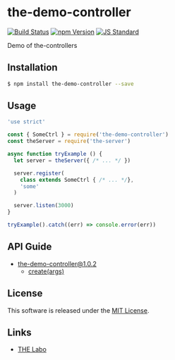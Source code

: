 the-demo-controller
==========

<!---
This file is generated by ape-tmpl. Do not update manually.
--->

<!-- Badge Start -->
<a name="badges"></a>

[![Build Status][bd_travis_shield_url]][bd_travis_url]
[![npm Version][bd_npm_shield_url]][bd_npm_url]
[![JS Standard][bd_standard_shield_url]][bd_standard_url]

[bd_repo_url]: https://github.com/the-labo/the-demo-controller
[bd_travis_url]: http://travis-ci.org/the-labo/the-demo-controller
[bd_travis_shield_url]: http://img.shields.io/travis/the-labo/the-demo-controller.svg?style=flat
[bd_travis_com_url]: http://travis-ci.com/the-labo/the-demo-controller
[bd_travis_com_shield_url]: https://api.travis-ci.com/the-labo/the-demo-controller.svg?token=
[bd_license_url]: https://github.com/the-labo/the-demo-controller/blob/master/LICENSE
[bd_codeclimate_url]: http://codeclimate.com/github/the-labo/the-demo-controller
[bd_codeclimate_shield_url]: http://img.shields.io/codeclimate/github/the-labo/the-demo-controller.svg?style=flat
[bd_codeclimate_coverage_shield_url]: http://img.shields.io/codeclimate/coverage/github/the-labo/the-demo-controller.svg?style=flat
[bd_gemnasium_url]: https://gemnasium.com/the-labo/the-demo-controller
[bd_gemnasium_shield_url]: https://gemnasium.com/the-labo/the-demo-controller.svg
[bd_npm_url]: http://www.npmjs.org/package/the-demo-controller
[bd_npm_shield_url]: http://img.shields.io/npm/v/the-demo-controller.svg?style=flat
[bd_standard_url]: http://standardjs.com/
[bd_standard_shield_url]: https://img.shields.io/badge/code%20style-standard-brightgreen.svg

<!-- Badge End -->


<!-- Description Start -->
<a name="description"></a>

Demo of the-controllers

<!-- Description End -->


<!-- Overview Start -->
<a name="overview"></a>



<!-- Overview End -->


<!-- Sections Start -->
<a name="sections"></a>

<!-- Section from "doc/guides/01.Installation.md.hbs" Start -->

<a name="section-doc-guides-01-installation-md"></a>

Installation
-----

```bash
$ npm install the-demo-controller --save
```


<!-- Section from "doc/guides/01.Installation.md.hbs" End -->

<!-- Section from "doc/guides/02.Usage.md.hbs" Start -->

<a name="section-doc-guides-02-usage-md"></a>

Usage
---------

```javascript
'use strict'

const { SomeCtrl } = require('the-demo-controller')
const theServer = require('the-server')

async function tryExample () {
  let server = theServer({ /* ... */ })

  server.register(
    class extends SomeCtrl { /* ... */},
    'some'
  )

  server.listen(3000)
}

tryExample().catch((err) => console.error(err))

```


<!-- Section from "doc/guides/02.Usage.md.hbs" End -->

<!-- Section from "doc/guides/10.API Guide.md.hbs" Start -->

<a name="section-doc-guides-10-a-p-i-guide-md"></a>

API Guide
-----

+ [the-demo-controller@1.0.2](./doc/api/api.md)
  + [create(args)](./doc/api/api.md#the-demo-controller-function-create)


<!-- Section from "doc/guides/10.API Guide.md.hbs" End -->


<!-- Sections Start -->


<!-- LICENSE Start -->
<a name="license"></a>

License
-------
This software is released under the [MIT License](https://github.com/the-labo/the-demo-controller/blob/master/LICENSE).

<!-- LICENSE End -->


<!-- Links Start -->
<a name="links"></a>

Links
------

+ [THE Labo][t_h_e_labo_url]

[t_h_e_labo_url]: https://github.com/the-labo

<!-- Links End -->
